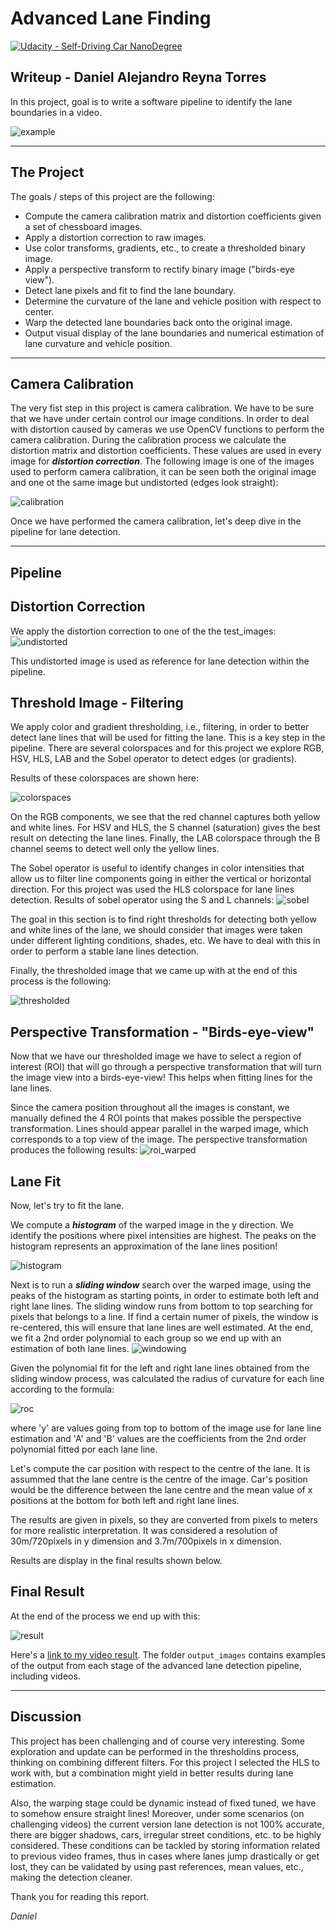 # Advanced Lane Finding
[![Udacity - Self-Driving Car NanoDegree](https://s3.amazonaws.com/udacity-sdc/github/shield-carnd.svg)](http://www.udacity.com/drive)

## Writeup - Daniel Alejandro Reyna Torres

In this project, goal is to write a software pipeline to identify the lane boundaries in a video. 

![example]

---

## The Project

The goals / steps of this project are the following:

* Compute the camera calibration matrix and distortion coefficients given a set of chessboard images.
* Apply a distortion correction to raw images.
* Use color transforms, gradients, etc., to create a thresholded binary image.
* Apply a perspective transform to rectify binary image ("birds-eye view").
* Detect lane pixels and fit to find the lane boundary.
* Determine the curvature of the lane and vehicle position with respect to center.
* Warp the detected lane boundaries back onto the original image.
* Output visual display of the lane boundaries and numerical estimation of lane curvature and vehicle position.

---

## Camera Calibration

The very fist step in this project is camera calibration. We have to be sure that we have under certain control our image conditions. In order to deal with distortion caused by cameras we use OpenCV functions to perform the camera calibration. During the calibration process we calculate the distortion matrix and distortion coefficients. These values are used in every image for ***distortion correction***. The following image is one of the images used to perform camera calibration, it can be seen both the original image and one ot the same image but undistorted (edges look straight):

![calibration]

Once we have performed the camera calibration, let's deep dive in the pipeline for lane detection.

---

## **Pipeline**

## Distortion Correction

We apply the distortion correction to one of the the test_images:
![undistorted]

This undistorted image is used as reference for lane detection within the pipeline.

## Threshold Image - Filtering

We apply color and gradient thresholding, i.e., filtering, in order to better detect lane lines that will be used for fitting the lane. This is a key step in the pipeline. There are several colorspaces and for this project we explore RGB, HSV, HLS, LAB and the Sobel operator to detect edges (or gradients).

Results of these colorspaces are shown here:

![colorspaces]

On the RGB components, we see that the red channel captures both yellow and white lines. For HSV and HLS, the S channel (saturation) gives the best result on detecting the lane lines. Finally, the LAB colorspace through the B channel seems to detect well only the yellow lines.

The Sobel operator is useful to identify changes in color intensities that allow us to filter line components going in either the vertical or horizontal direction. For this project was used the HLS colorspace for lane lines detection. Results of sobel operator using the S and L channels:
![sobel]

The goal in this section is to find right thresholds for detecting both yellow and white lines of the lane, we should consider that images were taken under different lighting conditions, shades, etc. We have to deal with this in order to perform a stable lane lines detection.

Finally, the thresholded image that we came up with at the end of this process is the following:

![thresholded]

## Perspective Transformation - "Birds-eye-view"

Now that we have our thresholded image we have to select a region of interest (ROI) that will go through a perspective transformation that will turn the image view into a birds-eye-view! This helps when fitting lines for the lane lines.

Since the camera position throughout all the images is constant, we manually defined the 4 ROI points that makes possible the perspective transformation. Lines should appear parallel in the warped image, which corresponds to a top view of the image. The perspective transformation produces the following results:
![roi_warped]

## Lane Fit

Now, let's try to fit the lane. 

We compute a ***histogram*** of the warped image in the y direction. We identify the positions where  pixel intensities are highest. The peaks on the histogram represents an approximation of the lane lines position!

![histogram]

Next is to run a ***sliding window*** search over the warped image, using the peaks of the histogram as starting points, in order to estimate both left and right lane lines. The sliding window runs from bottom to top searching for pixels that belongs to a line. If find a certain numer of pixels, the window is re-centered, this will ensure that lane lines are well estimated. At the end, we fit a 2nd order polynomial to each group so we end up with an estimation of both lane lines.
![windowing]

Given the polynomial fit for the left and right lane lines obtained from the sliding window process, was calculated the radius of curvature for each line according to the formula: 

![roc]

where 'y' are values going from top to bottom of the image use for lane line estimation and 'A' and 'B' values are the coefficients from the 2nd order polynomial fitted por each lane line.  

Let's compute the car position with respect to the centre of the lane. It is assummed that the lane centre is the centre of the image. Car's position would be the difference between the lane centre and the mean value of x positions at the bottom for both left and right lane lines. 

The results are given in pixels, so they are converted from pixels to meters for more realistic interpretation. It was considered a resolution of 30m/720pixels in y dimension and 3.7m/700pixels in x dimension.

Results are display in the final results shown below.
## Final Result

At the end of the process we end up with this:

![result]

Here's a [link to my video result](output_images/project_video_out.mp4). 
The folder `output_images` contains examples of the output from each stage of the advanced lane detection pipeline, including videos.

---

## Discussion

This project has been challenging and of course very interesting. Some exploration and update can be performed in the thresholdins process, thinking on combining different filters. For this project I selected the HLS to work with, but a combination might yield in better results during lane estimation.

Also, the warping stage could be dynamic instead of fixed tuned, we have to somehow ensure straight lines! Moreover, under some scenarios (on challenging videos) the current version lane detection is not 100% accurate, there are bigger shadows, cars, irregular street conditions, etc. to be highly considered. These conditions can be tackled by storing information related to previous video frames, thus in cases where lanes jump drastically or get lost, they can be validated by using past references, mean values, etc., making the detection cleaner.

Thank you for reading this report.

_Daniel_

[example]: lane-drawn.jpg
[calibration]: output_images/Calibration.png 
[undistorted]: output_images/Real_Undistorted.png 
[colorspaces]: output_images/Thresh_colorspaces.png
[sobel]: output_images/Thresh_Sobel.png
[thresholded]: output_images/Thresholded.png
[roi_warped]: output_images/ROI_Warped.png
[histogram]: output_images/Histogram.png
[windowing]: output_images/Windowing.png
[roc]: ROC_eq.png
[result]: output_images/ResultPipeline.png
